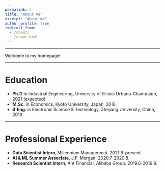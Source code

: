 ```yaml
---
permalink: /
title: "About me"
excerpt: "About me"
author_profile: true
redirect_from: 
  - /about/
  - /about.html
---
```


------
Welcome to my homepage!

------

Education
======
* __Ph.D__ in Industrial Engineering, University of Illinois Urbana-Champaign, 2021 (expected)
* __M.Sc.__ in Economics, Kyoto University, Japan, 2016
* __B.Eng.__ in Electronic Science & Technology, Zhejiang University, China, 2013

------

Professional Experience
======
* __Data Scientist Intern__, Millennium Management, 2021.6-present.
* __AI & ML Summer Associate__, J.P. Morgan, 2020.7-2020.8.
* __Research Scientist Intern__, Ant Financial, Alibaba Group, 2019.6-2019.8.
